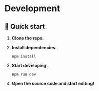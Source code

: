 # Development

## 🚀 Quick start

1.  **Clone the repo.**

2.  **Install dependencies.**

    ```shell
    npm install
    ```

3.  **Start developing.**

    ```shell
    npm run dev
    ```

4.  **Open the source code and start editing!**
